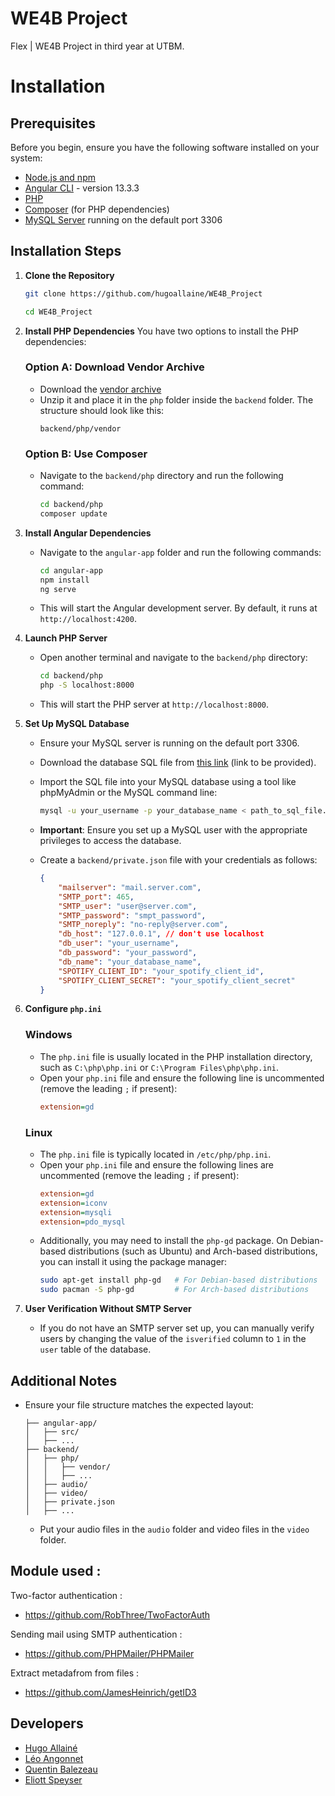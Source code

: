 # WE4B Project

Flex | WE4B Project in third year at UTBM.

# Installation

## Prerequisites

Before you begin, ensure you have the following software installed on your system:
- [Node.js and npm](https://nodejs.org/)
- [Angular CLI](https://angular.io/cli) - version 13.3.3
- [PHP](https://www.php.net/)
- [Composer](https://getcomposer.org/) (for PHP dependencies)
- [MySQL Server](https://dev.mysql.com/downloads/mysql/) running on the default port 3306

## Installation Steps

1. **Clone the Repository**
   ```sh
   git clone https://github.com/hugoallaine/WE4B_Project
   ```
    ```sh
    cd WE4B_Project
    ```

2. **Install PHP Dependencies**
   You have two options to install the PHP dependencies:

   ### Option A: Download Vendor Archive
   - Download the [vendor archive](https://cloud.allaine.cc/s/PorFeJ6f7AofaeN)
   - Unzip it and place it in the `php` folder inside the `backend` folder. The structure should look like this:
     ```
     backend/php/vendor
     ```

   ### Option B: Use Composer
   - Navigate to the `backend/php` directory and run the following command:
     ```sh
     cd backend/php
     composer update
     ```

3. **Install Angular Dependencies**
   - Navigate to the `angular-app` folder and run the following commands:
     ```sh
     cd angular-app
     npm install
     ng serve
     ```
   - This will start the Angular development server. By default, it runs at `http://localhost:4200`.

4. **Launch PHP Server**
   - Open another terminal and navigate to the `backend/php` directory:
     ```sh
     cd backend/php
     php -S localhost:8000
     ```
   - This will start the PHP server at `http://localhost:8000`.

5. **Set Up MySQL Database**
   - Ensure your MySQL server is running on the default port 3306.
   - Download the database SQL file from [this link](#) (link to be provided).
   - Import the SQL file into your MySQL database using a tool like phpMyAdmin or the MySQL command line:
     ```sh
     mysql -u your_username -p your_database_name < path_to_sql_file.sql
     ```
   - **Important**: Ensure you set up a MySQL user with the appropriate privileges to access the database. 

   - Create a `backend/private.json` file with your credentials as follows:
     ```json
     {
         "mailserver": "mail.server.com",
         "SMTP_port": 465,
         "SMTP_user": "user@server.com",
         "SMTP_password": "smpt_password",
         "SMTP_noreply": "no-reply@server.com",
         "db_host": "127.0.0.1", // don't use localhost 
         "db_user": "your_username",
         "db_password": "your_password",
         "db_name": "your_database_name",
         "SPOTIFY_CLIENT_ID": "your_spotify_client_id",
         "SPOTIFY_CLIENT_SECRET": "your_spotify_client_secret"
     }
     ```

6. **Configure `php.ini`**

   ### Windows
   - The `php.ini` file is usually located in the PHP installation directory, such as `C:\php\php.ini` or `C:\Program Files\php\php.ini`.
   - Open your `php.ini` file and ensure the following line is uncommented (remove the leading `;` if present):
     ```ini
     extension=gd
     ```

   ### Linux
   - The `php.ini` file is typically located in `/etc/php/php.ini`.
   - Open your `php.ini` file and ensure the following lines are uncommented (remove the leading `;` if present):
     ```ini
     extension=gd
     extension=iconv
     extension=mysqli
     extension=pdo_mysql
     ```
   - Additionally, you may need to install the `php-gd` package. On Debian-based distributions (such as Ubuntu) and Arch-based distributions, you can install it using the package manager:
     ```sh
     sudo apt-get install php-gd   # For Debian-based distributions
     sudo pacman -S php-gd         # For Arch-based distributions
     ```

7. **User Verification Without SMTP Server**
   - If you do not have an SMTP server set up, you can manually verify users by changing the value of the `isverified` column to `1` in the `user` table of the database.

## Additional Notes

- Ensure your file structure matches the expected layout:
  ```
  ├── angular-app/
  │   ├── src/
  │   ├── ...
  ├── backend/
  │   ├── php/
  │   │   ├── vendor/
  │   │   ├── ...
  │   ├── audio/ 
  │   ├── video/
  │   ├── private.json
  │   ├── ...
  ```
  - Put your audio files in the `audio` folder and video files in the `video` folder.

## Module used :

Two-factor authentication :   
- https://github.com/RobThree/TwoFactorAuth

Sending mail using SMTP authentication :   
- https://github.com/PHPMailer/PHPMailer   

Extract metadafrom from files :
- https://github.com/JamesHeinrich/getID3

## Developers

- [Hugo Allainé](https://github.com/hugoallaine)
- [Léo Angonnet](https://github.com/ZenT0x)
- [Quentin Balezeau](https://github.com/balezeauquentin)
- [Eliott Speyser](https://github.com/Ettotsu)
